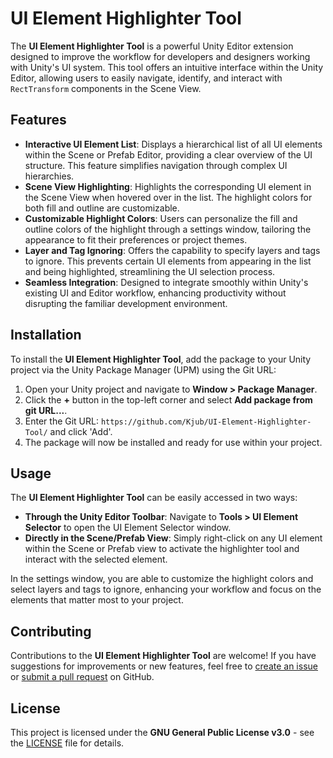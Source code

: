 # UI Element Highlighter Tool

The **UI Element Highlighter Tool** is a powerful Unity Editor extension designed to improve the workflow for developers and designers working with Unity's UI system. This tool offers an intuitive interface within the Unity Editor, allowing users to easily navigate, identify, and interact with `RectTransform` components in the Scene View.

## Features

-   **Interactive UI Element List**: Displays a hierarchical list of all UI elements within the Scene or Prefab Editor, providing a clear overview of the UI structure. This feature simplifies navigation through complex UI hierarchies.
-   **Scene View Highlighting**: Highlights the corresponding UI element in the Scene View when hovered over in the list. The highlight colors for both fill and outline are customizable.
-   **Customizable Highlight Colors**: Users can personalize the fill and outline colors of the highlight through a settings window, tailoring the appearance to fit their preferences or project themes.
-   **Layer and Tag Ignoring**: Offers the capability to specify layers and tags to ignore. This prevents certain UI elements from appearing in the list and being highlighted, streamlining the UI selection process.
-   **Seamless Integration**: Designed to integrate smoothly within Unity's existing UI and Editor workflow, enhancing productivity without disrupting the familiar development environment.

## Installation

To install the **UI Element Highlighter Tool**, add the package to your Unity project via the Unity Package Manager (UPM) using the Git URL:

1. Open your Unity project and navigate to **Window > Package Manager**.
2. Click the **+** button in the top-left corner and select **Add package from git URL...**.
3. Enter the Git URL: `https://github.com/Kjub/UI-Element-Highlighter-Tool/` and click 'Add'.
4. The package will now be installed and ready for use within your project.

## Usage

The **UI Element Highlighter Tool** can be easily accessed in two ways:

-   **Through the Unity Editor Toolbar**: Navigate to **Tools > UI Element Selector** to open the UI Element Selector window.
-   **Directly in the Scene/Prefab View**: Simply right-click on any UI element within the Scene or Prefab view to activate the highlighter tool and interact with the selected element.

In the settings window, you are able to customize the highlight colors and select layers and tags to ignore, enhancing your workflow and focus on the elements that matter most to your project.

## Contributing

Contributions to the **UI Element Highlighter Tool** are welcome! If you have suggestions for improvements or new features, feel free to [create an issue](https://github.com/Kjub/UI-Element-Highlighter-Tool/issues) or [submit a pull request](https://github.com/Kjub/UI-Element-Highlighter-Tool/pulls) on GitHub.

## License

This project is licensed under the **GNU General Public License v3.0** - see the [LICENSE](https://github.com/Kjub/UI-Element-Highlighter-Tool/blob/main/LICENSE) file for details.
